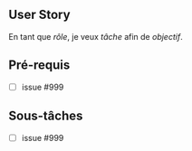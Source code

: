 ## User Story

En tant que *rôle*, je veux *tâche* afin de *objectif*.

## Pré-requis

- [ ] issue #999

## Sous-tâches

- [ ] issue #999
